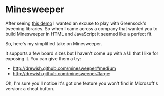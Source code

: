 # Minesweeper

After seeing [this demo](http://ahrengot.com/tutorials/greensock-javascript-animation/) I wanted an excuse to play with Greensock's tweening libraries. So when I came across a company that wanted you to build Minesweeper in HTML and JavaScript it seemed like a perfect fit.

So, here's my simplified take on Minesweeper. 

It supports a few board sizes but I haven't come up with a UI that I like for exposing it. You can give them a try:

- http://drewish.github.com/minesweeper#medium
- http://drewish.github.com/minesweeper#large

Oh, I'm sure you'll notice it's got one feature you won't find in Microsoft's version: a cheat button. 
